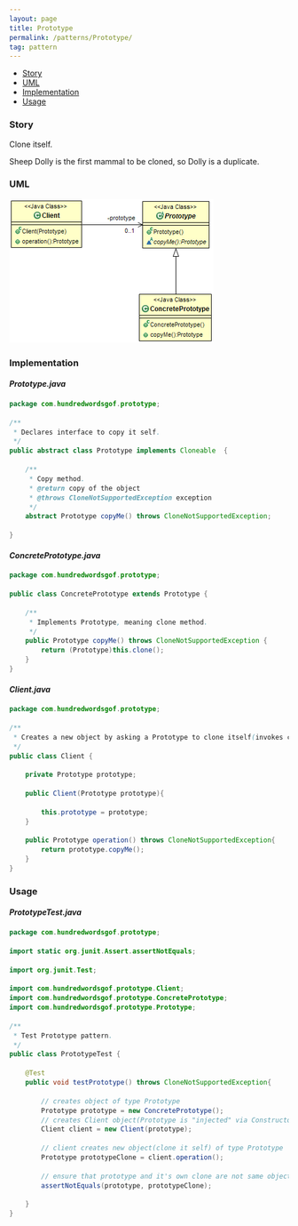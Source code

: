```yaml
---
layout: page
title: Prototype
permalink: /patterns/Prototype/
tag: pattern
---
```


* [Story](#Story)
* [UML](#UML)
* [Implementation](#Implementation)
* [Usage](#Usage)


###  <a id="Story"></a>Story 

Clone itself.

Sheep Dolly is the first mammal to be cloned, so Dolly is a duplicate.




###  <a id="UML"></a>UML 
[![](/assets/img/prototype.png)](/assets/img/prototype.png)

###  <a id="Implementation"></a>Implementation 

#### *Prototype.java* 
```java 
package com.hundredwordsgof.prototype;

/**
 * Declares interface to copy it self.
 */
public abstract class Prototype implements Cloneable  {

	/**
	 * Copy method.
	 * @return copy of the object
	 * @throws CloneNotSupportedException exception
	 */
	abstract Prototype copyMe() throws CloneNotSupportedException;
	
}
```

#### *ConcretePrototype.java* 
```java 
package com.hundredwordsgof.prototype;

public class ConcretePrototype extends Prototype {

	/**
	 * Implements Prototype, meaning clone method.
	 */
	public Prototype copyMe() throws CloneNotSupportedException {
		return (Prototype)this.clone();
	}
}
```

#### *Client.java* 
```java 
package com.hundredwordsgof.prototype;

/**
 * Creates a new object by asking a Prototype to clone itself(invokes copyMe() method.
 */
public class Client {

	private Prototype prototype;
	
	public Client(Prototype prototype){
		
		this.prototype = prototype;		
	}
	
	public Prototype operation() throws CloneNotSupportedException{
		return prototype.copyMe();
	}
}
```

###  <a id="Usage"></a>Usage 

#### *PrototypeTest.java* 
```java 
package com.hundredwordsgof.prototype;

import static org.junit.Assert.assertNotEquals;

import org.junit.Test;

import com.hundredwordsgof.prototype.Client;
import com.hundredwordsgof.prototype.ConcretePrototype;
import com.hundredwordsgof.prototype.Prototype;

/**
 * Test Prototype pattern.
 */
public class PrototypeTest {

	@Test
	public void testPrototype() throws CloneNotSupportedException{

		// creates object of type Prototype
		Prototype prototype = new ConcretePrototype();
		// creates Client object(Prototype is "injected" via Constructor)
		Client client = new Client(prototype);
		
		// client creates new object(clone it self) of type Prototype 
		Prototype prototypeClone = client.operation();
		
		// ensure that prototype and it's own clone are not same objects
		assertNotEquals(prototype, prototypeClone);			

	}
}
```

